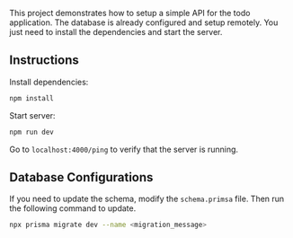 This project demonstrates how to setup a simple API for the todo application. The database is already configured and setup remotely. You just need to install the dependencies and start the server.

## Instructions

Install dependencies:

```bash
npm install
```

Start server:

```bash
npm run dev
```

Go to `localhost:4000/ping` to verify that the server is running.

## Database Configurations

If you need to update the schema, modify the `schema.primsa` file.
Then run the following command to update.

```bash
npx prisma migrate dev --name <migration_message>
```
